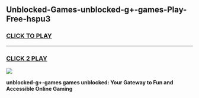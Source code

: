 
## Unblocked-Games-unblocked-g+-games-Play-Free-hspu3
<h3>
<a href="https://premium76.site?title=unblocked-g+-games&ref=24M">CLICK TO PLAY</a></h3>
<hr>

<h3>
<a href="https://premium76.site?title=unblocked-g+-games&ref=24M">CLICK 2 PLAY</a>
  
</h3>

<a href="https://premium76.site?title=unblocked-g+-games&ref=24M"><img src="https://clearcache.store/games.png"></a>


**unblocked-g+-games games unblocked: Your Gateway to Fun and Accessible Online Gaming**
